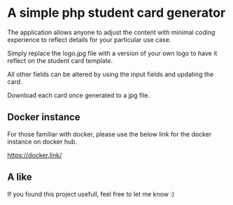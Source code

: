 # A simple php student card generator

The application allows anyone to adjust the content with minimal coding experience to reflect details for your particular use case.

Simply replace the logo.jpg file with a version of your own logo to have it reflect on the student card template.

All other fields can be altered by using the input fields and updating the card.

Download each card once generated to a jpg file.

## Docker instance

For those familiar with docker, please use the below link for the docker instance on docker hub.

https://docker.link/

## A like

If you found this project usefull, feel free to let me know :)